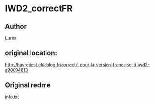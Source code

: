 # IWD2_correctFR
## Author
Luren

## original location:

http://havredest.eklablog.fr/correctif-pour-la-version-francaise-d-iwd2-a90094613

## Original redme

[info.txt](IWD2_correctFR/IWD2_correctFR.tp2)
